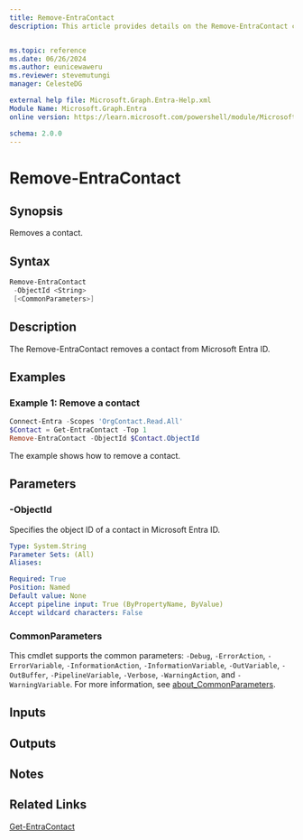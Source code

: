 ```yaml
---
title: Remove-EntraContact
description: This article provides details on the Remove-EntraContact command.


ms.topic: reference
ms.date: 06/26/2024
ms.author: eunicewaweru
ms.reviewer: stevemutungi
manager: CelesteDG

external help file: Microsoft.Graph.Entra-Help.xml
Module Name: Microsoft.Graph.Entra
online version: https://learn.microsoft.com/powershell/module/Microsoft.Graph.Entra/Remove-EntraContact

schema: 2.0.0
---
```


# Remove-EntraContact

## Synopsis

Removes a contact.

## Syntax

```powershell
Remove-EntraContact 
 -ObjectId <String> 
 [<CommonParameters>]
```

## Description

The Remove-EntraContact removes a contact from Microsoft Entra ID.

## Examples

### Example 1: Remove a contact

```powershell
Connect-Entra -Scopes 'OrgContact.Read.All'
$Contact = Get-EntraContact -Top 1
Remove-EntraContact -ObjectId $Contact.ObjectId
```

The example shows how to remove a contact.

## Parameters

### -ObjectId

Specifies the object ID of a contact in Microsoft Entra ID.

```yaml
Type: System.String
Parameter Sets: (All)
Aliases:

Required: True
Position: Named
Default value: None
Accept pipeline input: True (ByPropertyName, ByValue)
Accept wildcard characters: False
```

### CommonParameters

This cmdlet supports the common parameters: `-Debug`, `-ErrorAction`, `-ErrorVariable`, `-InformationAction`, `-InformationVariable`, `-OutVariable`, `-OutBuffer`, `-PipelineVariable`, `-Verbose`, `-WarningAction`, and `-WarningVariable`. For more information, see [about_CommonParameters](https://go.microsoft.com/fwlink/?LinkID=113216).

## Inputs

## Outputs

## Notes

## Related Links

[Get-EntraContact](Get-EntraContact.md)

